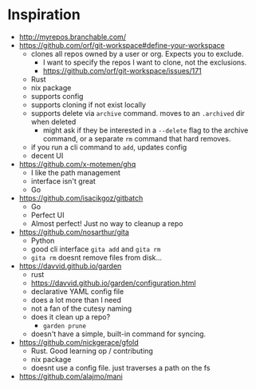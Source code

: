 # Inspiration

- <http://myrepos.branchable.com/>
- <https://github.com/orf/git-workspace#define-your-workspace>
  - clones all repos owned by a user or org. Expects you to exclude.
    - I want to specify the repos I want to clone, not the exclusions.
    - <https://github.com/orf/git-workspace/issues/171>
  - Rust
  - nix package
  - supports config
  - supports cloning if not exist locally
  - supports delete via `archive` command. moves to an `.archived` dir when deleted
    - might ask if they be interested in a `--delete` flag to the archive command,
    or a separate `rm` command that hard removes.
  - if you run a cli command to `add`, updates config
  - decent UI
- <https://github.com/x-motemen/ghq>
  - I like the path management
  - interface isn't great
  - Go
- <https://github.com/isacikgoz/gitbatch>
  - Go
  - Perfect UI
  - Almost perfect! Just no way to cleanup a repo
- <https://github.com/nosarthur/gita>
  - Python
  - good cli interface `gita add` and `gita rm`
  - `gita rm` doesnt remove files from disk...
- <https://davvid.github.io/garden>
  - rust
  - <https://davvid.github.io/garden/configuration.html>
  - declarative YAML config file
  - does a lot more than I need
  - not a fan of the cutesy naming
  - does it clean up a repo?
    - `garden prune`
  - doesn't have a simple, built-in command for syncing.
- <https://github.com/nickgerace/gfold>
  - Rust. Good learning op / contributing
  - nix package
  - doesnt use a config file. just traverses a path on the fs
- <https://github.com/alajmo/mani>
